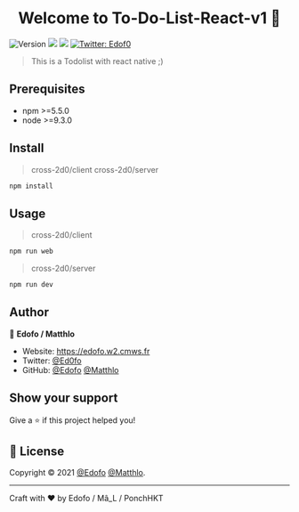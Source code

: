 <h1 align="center">Welcome to To-Do-List-React-v1 👋</h1>
<p>
  <img alt="Version" src="https://img.shields.io/badge/version-1.0.0-blue.svg?cacheSeconds=2592000" />
  <img src="https://img.shields.io/badge/npm-%3E%3D5.5.0-blue.svg" />
  <img src="https://img.shields.io/badge/node-%3E%3D9.3.0-blue.svg" />
  <a href="https://twitter.com/Ed0fo" target="_blank">
    <img alt="Twitter: Edof0" src="https://img.shields.io/twitter/follow/Edof0.svg?style=social" />
  </a>
</p>

> This is a Todolist with react native ;)

## Prerequisites

- npm >=5.5.0
- node >=9.3.0

## Install

> cross-2d0/client
> cross-2d0/server
```sh
npm install
```

## Usage

> cross-2d0/client
```sh
npm run web
```
> cross-2d0/server
```sh
npm run dev
```

## Author

👤 **Edofo / Matthlo**

* Website: https://edofo.w2.cmws.fr
* Twitter: [@Ed0fo](https://twitter.com/Ed0fo)
* GitHub: [@Edofo](https://github.com/Edofo) [@Matthlo](https://github.com/Matthlo)

## Show your support

Give a ⭐️ if this project helped you!

## 📝 License

Copyright © 2021 [@Edofo](https://github.com/Edofo) [@Matthlo](https://github.com/Matthlo).<br />

*** 
Craft with ❤️ by Edofo / Mâ_L / PonchHKT
